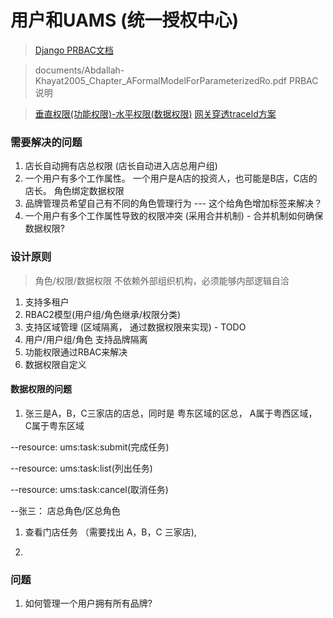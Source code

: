 # 用户和UAMS (统一授权中心)

> [Django PRBAC文档](https://django-prbac.readthedocs.io/en/latest/tutorial.html)

> documents/Abdallah-Khayat2005_Chapter_AFormalModelForParameterizedRo.pdf PRBAC说明

> [垂直权限(功能权限)-水平权限(数据权限)](https://cloud.tencent.com/developer/article/1099266)
> [网关穿透traceId方案](https://www.sohu.com/a/388387969_120342270)

### 需要解决的问题

1. 店长自动拥有店总权限 (店长自动进入店总用户组)
2. 一个用户有多个工作属性。 一个用户是A店的投资人，也可能是B店，C店的店长。 角色绑定数据权限
3. 品牌管理员希望自己有不同的角色管理行为 --- 这个给角色增加标签来解决？
4. 一个用户有多个工作属性导致的权限冲突 (采用合并机制) - 合并机制如何确保数据权限?

### 设计原则

> 角色/权限/数据权限 不依赖外部组织机构，必须能够内部逻辑自洽

1. 支持多租户
2. RBAC2模型(用户组/角色继承/权限分类)
3. 支持区域管理 (区域隔离， 通过数据权限来实现) - TODO
4. 用户/用户组/角色 支持品牌隔离
5. 功能权限通过RBAC来解决
6. 数据权限自定义

#### 数据权限的问题

1. 张三是A，B，C三家店的店总，同时是 粤东区域的区总， A属于粤西区域， C属于粤东区域

--resource: ums:task:submit(完成任务)

--resource: ums:task:list(列出任务)

--resource: ums:task:cancel(取消任务)

--张三： 店总角色/区总角色

1. 查看门店任务 （需要找出 A，B，C 三家店), 


2. 

### 问题
1. 如何管理一个用户拥有所有品牌?







